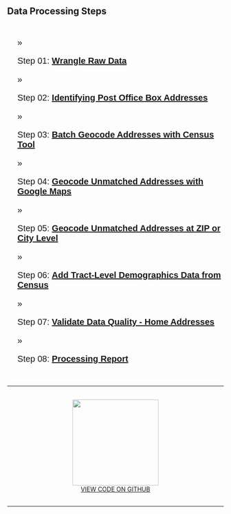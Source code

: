 <head>
<link href="//maxcdn.bootstrapcdn.com/font-awesome/4.2.0/css/font-awesome.min.css" rel="stylesheet">
</head>

## Data Processing Steps 

<br>

* Step 01: [**Wrangle Raw Data**](Step-01-ProcessRawData.html)

* Step 02: [**Identifying Post Office Box Addresses**](Step-02-POBsandGaps.html)

* Step 03: [**Batch Geocode Addresses with Census Tool**](Step-03-CensusGeo.html)

* Step 04: [**Geocode Unmatched Addresses with Google Maps**](Step-04-GoogleGeo.html)

* Step 05: [**Geocode Unmatched Addresses at ZIP or City Level**](Step-05-ZipsandCityGeo.html)

* Step 06: [**Add Tract-Level Demographics Data from Census**](Step-06-AddCensusData.html)

* Step 07: [**Validate Data Quality - Home Addresses**](Step-07-Disambiguation.html)

* Step 08: [**Processing Report**](Step-08-ProcessReport.html)

<br>
<hr>
<br>

<center>

<a href="https://github.com/Nonprofit-Open-Data-Collective/open-1023-ez-dataset">
<img src="https://www.iconfinder.com/data/icons/social-media-logos-7/64/github-512.png" width="200">
<br>
VIEW CODE ON GITHUB</a>

</center>

<br>
<hr>
<br>


<style>
  
li {
  list-style: none;
  font-size: 20px;
  font-family: sans-serif, "Helvetica Neue", "Lucida Grande", Arial;
}

li:before {
  content: "\00BB"; 
}
</style>
